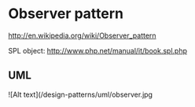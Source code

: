 Observer pattern
===================

http://en.wikipedia.org/wiki/Observer_pattern

SPL object: http://www.php.net/manual/it/book.spl.php

UML
-------

![Alt text](/design-patterns/uml/observer.jpg